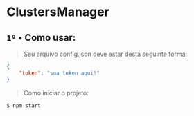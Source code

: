 # ClustersManager

## `1º` • Como usar:

> Seu arquivo config.json deve estar desta seguinte forma:

```json
{
    "token": "sua token aqui!"
}
```
> Como iniciar o projeto:

```shell
$ npm start
```